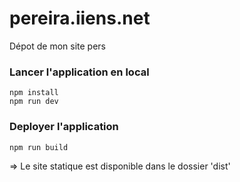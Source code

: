 # pereira.iiens.net

Dépot de mon site pers

### Lancer l'application en local
```
npm install
npm run dev
```

### Deployer l'application
```
npm run build
```

=> Le site statique est disponible dans le dossier 'dist'
